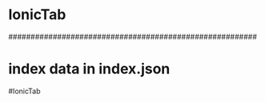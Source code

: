 # IonicTab
########################################################
# index data  in  index.json  

#IonicTab
